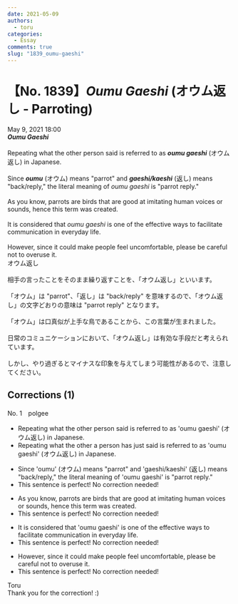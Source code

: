 ```yaml
---
date: 2021-05-09
authors:
  - toru
categories:
  - Essay
comments: true
slug: "1839_oumu-gaeshi"
---
```


# 【No. 1839】<strong><em>Oumu Gaeshi</em></strong> (オウム返し - Parroting)
<div class="date">May 9, 2021 18:00</div>
<div id="post"><div id="body_show_ori">
<strong><em>Oumu Gaeshi</em></strong><br/><br/>Repeating what the other person said is referred to as <strong><em>oumu gaeshi</em></strong> (オウム返し) in Japanese.<br/><br/>Since <strong><em>oumu</em></strong> (オウム) means "parrot" and <strong><em>gaeshi/kaeshi</em></strong> (返し) means "back/reply," the literal meaning of <em>oumu gaeshi</em> is "parrot reply."<br/><br/>As you know, parrots are birds that are good at imitating human voices or sounds, hence this term was created.<br/><br/>It is considered that <em>oumu gaeshi</em> is one of the effective ways to facilitate communication in everyday life.<br/><br/>However, since it could make people feel uncomfortable, please be careful not to overuse it.
</div></div>

<!-- more -->

<div id="post_ja"><div id="body_show_mo">
オウム返し<br/><br/>相手の言ったことをそのまま繰り返すことを、「オウム返し」といいます。<br/><br/>「オウム」は "parrot"、「返し」は "back/reply" を意味するので、「オウム返し」の文字どおりの意味は "parrot reply" となります。<br/><br/>「オウム」は口真似が上手な鳥であることから、この言葉が生まれました。<br/><br/>日常のコミュニケーションにおいて、「オウム返し」は有効な手段だと考えられています。<br/><br/>しかし、やり過ぎるとマイナスな印象を与えてしまう可能性があるので、注意してください。
</div></div>

## Corrections (1)
<div id="block"><div class="first_name"> No. 1　<span class="just_name">polgee</span></div><div id="block2">
<ul class="correction_field">
<li class="incorrect">Repeating what the other person said is referred to as 'oumu gaeshi' (オウム返し) in Japanese.</li>
<li class="corrected correct">
Repeating what <span class="sline">the other</span> <span class="f_red">a</span> person <span class="f_red">has just</span> said is referred to as 'oumu gaeshi' (オウム返し) in Japanese.
</li>
</ul>
<ul class="correction_field">
<li class="incorrect">Since 'oumu' (オウム) means "parrot" and 'gaeshi/kaeshi' (返し) means "back/reply," the literal meaning of 'oumu gaeshi' is "parrot reply."</li>
<li class="corrected perfect">This sentence is perfect! No correction needed!</li>
</ul>
<ul class="correction_field">
<li class="incorrect">As you know, parrots are birds that are good at imitating human voices or sounds, hence this term was created.</li>
<li class="corrected perfect">This sentence is perfect! No correction needed!</li>
</ul>
<ul class="correction_field">
<li class="incorrect">It is considered that 'oumu gaeshi' is one of the effective ways to facilitate communication in everyday life.</li>
<li class="corrected perfect">This sentence is perfect! No correction needed!</li>
</ul>
<ul class="correction_field">
<li class="incorrect">However, since it could make people feel uncomfortable, please be careful not to overuse it.</li>
<li class="corrected perfect">This sentence is perfect! No correction needed!</li>
</ul>
</div><div class="name"><span class="just_name">Toru</span><br>
Thank you for the correction! :)
</div>
</div>
